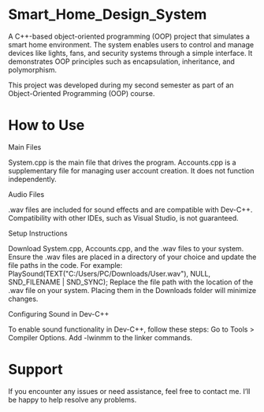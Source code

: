 # Smart_Home_Design_System
A C++-based object-oriented programming (OOP) project that simulates a smart home environment. The system enables users to control and manage devices like lights, fans, and security systems through a simple interface. It demonstrates OOP principles such as encapsulation, inheritance, and polymorphism.

This project was developed during my second semester as part of an Object-Oriented Programming (OOP) course.

# How to Use
Main Files

System.cpp is the main file that drives the program.
Accounts.cpp is a supplementary file for managing user account creation. It does not function independently.

Audio Files

.wav files are included for sound effects and are compatible with Dev-C++. Compatibility with other IDEs, such as Visual Studio, is not guaranteed.

Setup Instructions

Download System.cpp, Accounts.cpp, and the .wav files to your system.
Ensure the .wav files are placed in a directory of your choice and update the file paths in the code. 
For example:
PlaySound(TEXT("C:/Users/PC/Downloads/User.wav"), NULL, SND_FILENAME | SND_SYNC);
Replace the file path with the location of the .wav file on your system. Placing them in the Downloads folder will minimize changes.

Configuring Sound in Dev-C++

To enable sound functionality in Dev-C++, follow these steps:
Go to Tools > Compiler Options.
Add -lwinmm to the linker commands.

# Support
If you encounter any issues or need assistance, feel free to contact me. I’ll be happy to help resolve any problems.
